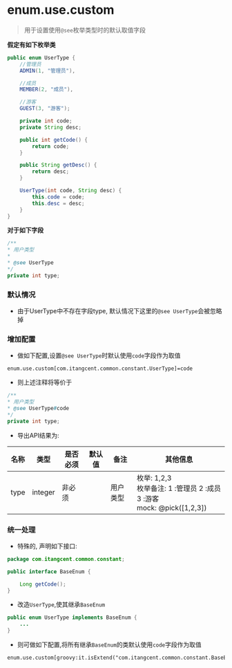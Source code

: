 # enum.use.custom

> 用于设置使用`@see`枚举类型时的默认取值字段


**假定有如下枚举类** 

```java
public enum UserType {
    //管理员
    ADMIN(1, "管理员"),

    //成员
    MEMBER(2, "成员"),

    //游客
    GUEST(3, "游客");

    private int code;
    private String desc;

    public int getCode() {
        return code;
    }

    public String getDesc() {
        return desc;
    }

    UserType(int code, String desc) {
        this.code = code;
        this.desc = desc;
    }
}
```

**对于如下字段**

```java
/**
* 用户类型
*
* @see UserType
*/
private int type;
```

### 默认情况

- 由于UserType中不存在字段type, 默认情况下这里的`@see UserType`会被忽略掉

### 增加配置

- 做如下配置,设置`@see UserType`时默认使用`code`字段作为取值

```properties
enum.use.custom[com.itangcent.common.constant.UserType]=code
```

- 则上述注释将等价于

```java
/**
* 用户类型
* @see UserType#code
*/
private int type;
```

- 导出API结果为:

| 名称 | 类型 | 是否必须 | 默认值 | 备注 | 其他信息 |
| --- | --- | --- | --- | --- | --- |
| type | integer | 非必须 | | 用户类型 | 枚举: 1,2,3<br>枚举备注: 1 :管理员 2 :成员 3 :游客<br>mock: @pick([1,2,3])



### 统一处理

- 特殊的, 声明如下接口:

```java
package com.itangcent.common.constant;

public interface BaseEnum {

    Long getCode();
}
```

- 改造`UserType`,使其继承`BaseEnum`

```java
public enum UserType implements BaseEnum {
    ...
}
```

- 则可做如下配置,将所有继承`BaseEnum`的类默认使用`code`字段作为取值

```properties
enum.use.custom[groovy:it.isExtend("com.itangcent.common.constant.BaseEnum")]=code
```
